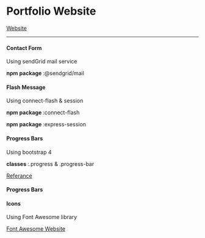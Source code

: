 <h1>Portfolio Website</h1>
<a href="https://alaa-moussa.herokuapp.com/">Website </a>
<hr>


<h4>Contact Form</h4>
<p>Using sendGrid mail service  </p>
<p><strong>npm package </strong>:@sendgrid/mail</p>

<h4>Flash Message</h4>
<p>Using connect-flash & session</p>
<p><strong>npm package </strong>:connect-flash</p>
<p><strong>npm package </strong>:express-session</p>


<h4>Progress Bars</h4>
<p>Using bootstrap 4</p>
<p><strong>classes </strong>:.progress & .progress-bar</p>
<a href="https://getbootstrap.com/docs/4.3/components/progress/">Referance</a><h4>Progress Bars</h4>

<h4>Icons</h4>
<p>Using Font Awesome library</p>
<a href="https://fontawesome.com/start">Font Awesome Website</a>
